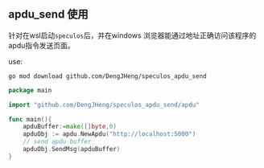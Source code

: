 ## apdu_send 使用
针对在wsl启动`speculos`后，并在windows 浏览器能通过地址正确访问该程序的apdu指令发送页面。

use:

```
go mod download github.com/DengJHeng/speculos_apdu_send
```

```go
package main

import "github.com/DengJHeng/speculos_apdu_send/apdu"

func main(){
	apduBuffer:=make([]byte,0)
	apduObj := apdu.NewApdu("http://localhost:5000")
	// send apdu buffer
	apduObj.SendMsg(apduBuffer)
}
```